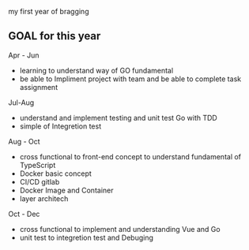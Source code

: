 my first year of bragging
## GOAL for this year ##

Apr - Jun
* learning to understand way of GO fundamental
* be able to Impliment project with team and be able to complete task assignment

Jul-Aug
* understand and implement testing and unit test Go with TDD
* simple of Integretion test

Aug - Oct
* cross functional to front-end concept to understand fundamental of TypeScript 
* Docker basic concept
* CI/CD gitlab
* Docker Image and Container
* layer architech

Oct - Dec
* cross functional to implement and understanding Vue and Go
* unit test to integretion test and Debuging

